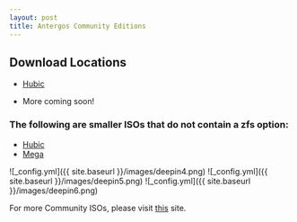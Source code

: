 ```yaml
---
layout: post
title: Antergos Community Editions
---
```


## Download Locations ##
- [Hubic](https://hubic.com/home/pub/?ruid=aHR0cHM6Ly9sYjk5MTEuaHViaWMub3ZoLm5ldC92MS9BVVRIXzExYTY3YTdhZjY0MmQ2ZGFhOTFlMGIwZWY3Mjg2OWRlL2RlZmF1bHQvLm92aFB1Yi8xNTAyMDE0ODc1XzE1MDQ2MDY4NzU/dGVtcF91cmxfc2lnPTU3M2U5YmE4MmQ5NTVkYzZmYmY5MTA4MzYwNDllY2YyNzk2YmJlMGYmdGVtcF91cmxfZXhwaXJlcz0xNTA0NjA2ODc1)

- More coming soon!

### The following are smaller ISOs that do not contain a zfs option: ###
- [Hubic](https://hubic.com/home/pub/?ruid=aHR0cHM6Ly9sYjEuaHViaWMub3ZoLm5ldC92MS9BVVRIXzY1MWQ5YmEwNGMyMTZjY2FjOTc4YWVkNjRlOWEwYzZlL2RlZmF1bHQvLm92aFB1Yi8xNTAyMDUyMTQ0XzE1MDI5MTYxNDQ/dGVtcF91cmxfc2lnPTkwODM3NTgwNDY0ZGI0NmUzYzgyNDU0MGNlYTRkZDlhZjAyMzdlMGQmdGVtcF91cmxfZXhwaXJlcz0xNTAyOTE2MTQ0)
- [Mega](https://mega.nz/#!BDx3TbSB!QfRi8FzVHucRfKhyB98TDZoro6euKAFg2nvnf5NUb_E)

![_config.yml]({{ site.baseurl }}/images/deepin4.png) ![_config.yml]({{ site.baseurl }}/images/deepin5.png) ![_config.yml]({{ site.baseurl }}/images/deepin6.png)

For more Community ISOs, please visit [this](https://github.com/karasu/antergos-community-editions) site.
